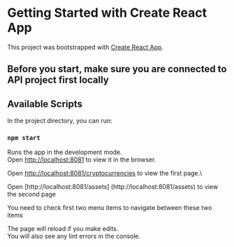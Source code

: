 # Getting Started with Create React App

This project was bootstrapped with [Create React App](https://github.com/facebook/create-react-app).

## Before you start, make sure you are connected to API project first locally

## Available Scripts

In the project directory, you can run:

### `npm start`

Runs the app in the development mode.\
Open [http://localhost:8081](http://localhost:8081) to view it in the browser.

Open [http://localhost:8081/cryptocurrencies](http://localhost:8081/cryptocurrencies) to view the first page.\

Open [http://localhost:8081/assets] (http://localhost:8081/assets) to view the second page

You need to check first two menu items to navigate between these two items

The page will reload if you make edits.\
You will also see any lint errors in the console.


